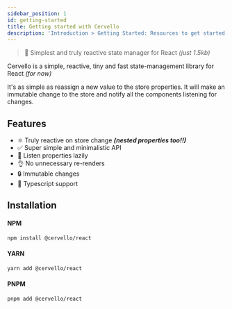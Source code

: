 ```yaml
---
sidebar_position: 1
id: getting-started
title: Getting started with Cervello
description: 'Introduction > Getting Started: Resources to get started learning and using Cervello'
---
```


> 🤯 Simplest and truly reactive state manager for React _(just 1.5kb)_


Cervello is a simple, reactive, tiny and fast state-management library for React _(for now)_

It's as simple as reassign a new value to the store properties. It will make an immutable change to the store and notify all the components listening for changes.



## Features
- ⚛️ Truly reactive on store change **_(nested properties too!!)_**
- ✅ Super simple and minimalistic API
- 🐨 Listen properties lazily
- 👌 No unnecessary re-renders
- 🔒 Immutable changes
- 🔑 Typescript support



## Installation
#### NPM
```bash
npm install @cervello/react
```

#### YARN
```bash
yarn add @cervello/react
```


#### PNPM
```bash
pnpm add @cervello/react
```
